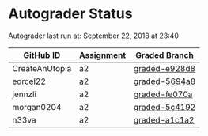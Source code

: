 # Autograder Status
Autograder last run at: September 22, 2018 at 23:40

| GitHub ID | Assignment | Graded Branch |
|-----------|------------|---------------|
| CreateAnUtopia | a2 | [graded-e928d8](https://github.com/Fall2018COMP401-001/a2-CreateAnUtopia/tree/graded-e928d8) | 
| eorcel22 | a2 | [graded-5694a8](https://github.com/Fall2018COMP401-001/a2-eorcel22/tree/graded-5694a8) | 
| jennzli | a2 | [graded-fe070a](https://github.com/Fall2018COMP401-001/a2-jennzli/tree/graded-fe070a) | 
| morgan0204 | a2 | [graded-5c4192](https://github.com/Fall2018COMP401-001/a2-morgan0204/tree/graded-5c4192) | 
| n33va | a2 | [graded-a1c1a2](https://github.com/Fall2018COMP401-001/a2-n33va/tree/graded-a1c1a2) | 
